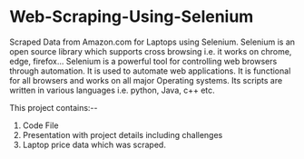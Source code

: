 # Web-Scraping-Using-Selenium
Scraped Data from Amazon.com for Laptops using Selenium. 
Selenium is an open source library which supports cross browsing i.e. it works on chrome, edge, firefox...
Selenium is a powerful tool for controlling web browsers through automation. It is used to automate web applications.
It is functional for all browsers and works on all major Operating systems.
Its scripts are written in various languages i.e. python, Java, c++ etc.

This project contains:--
1) Code File
2) Presentation with project details including challenges
3) Laptop price data which was scraped.
